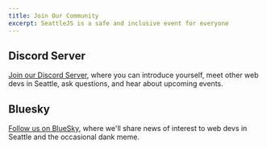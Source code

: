 ```yaml
---
title: Join Our Community
excerpt: SeattleJS is a safe and inclusive event for everyone
---
```


## Discord Server

<a href="https://discord.gg/HQdmgyWN58" target="_blank">Join our Discord Server</a>, where you can introduce yourself, meet other web devs in Seattle, ask questions, and hear about upcoming events.

## Bluesky

<a href="https://bsky.app/profile/seattlejs.com" target="_blank">Follow us on BlueSky</a>, where we'll share news of interest to web devs in Seattle and the occasional dank meme.
